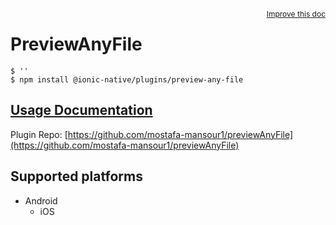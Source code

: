 <a style="float:right;font-size:12px;" href="http://github.com/danielsogl/awesome-cordova-plugins/edit/master/src/@awesome-cordova-plugins/plugins/preview-any-file/index.ts#L47">
  Improve this doc
</a>

# PreviewAnyFile

```
$ ''
$ npm install @ionic-native/plugins/preview-any-file
```

## [Usage Documentation](https://ionicframework.com/docs/native/preview-any-file/)

Plugin Repo: [https://github.com/mostafa-mansour1/previewAnyFile](https://github.com/mostafa-mansour1/previewAnyFile)



## Supported platforms

- Android
  - iOS
  


